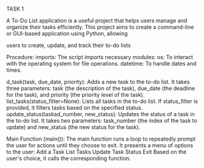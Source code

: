 TASK 1

A To-Do List application is a useful project that helps users manage
and organize their tasks efficiently. This project aims to create a
command-line or GUI-based application using Python, allowing

users to create, update, and track their to-do lists


Procedure:
imports:
The script imports necessary modules:
os: To interact with the operating system for file operations.
datetime: To handle dates and times.

d_task(task, due_date, priority): Adds a new task to the to-do list. It takes three parameters: task (the description of the task), due_date (the deadline for the task), and priority (the priority level of the task).
list_tasks(status_filter=None): Lists all tasks in the to-do list. If status_filter is provided, it filters tasks based on the specified status.
update_status(taskad_number, new_status): Updates the status of a task in the to-do list. It takes two parameters: task_number (the index of the task to update) and new_status (the new status for the task).

Main Function (main()):
The main function runs a loop to repeatedly prompt the user for actions until they choose to exit.
It presents a menu of options to the user:
Add a Task
List Tasks
Update Task Status
Exit
Based on the user's choice, it calls the corresponding function.
